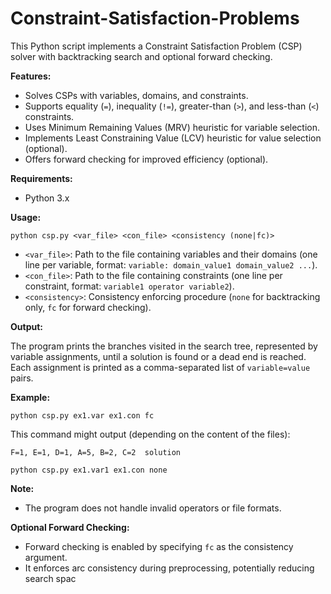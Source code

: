 # Constraint-Satisfaction-Problems

This Python script implements a Constraint Satisfaction Problem (CSP) solver with backtracking search and optional forward checking.

**Features:**

- Solves CSPs with variables, domains, and constraints.
- Supports equality (`=`), inequality (`!=`), greater-than (`>`), and less-than (`<`) constraints.
- Uses Minimum Remaining Values (MRV) heuristic for variable selection.
- Implements Least Constraining Value (LCV) heuristic for value selection (optional).
- Offers forward checking for improved efficiency (optional).

**Requirements:**

- Python 3.x

**Usage:**

```
python csp.py <var_file> <con_file> <consistency (none|fc)>
```

- `<var_file>`: Path to the file containing variables and their domains (one line per variable, format: `variable: domain_value1 domain_value2 ...`).
- `<con_file>`: Path to the file containing constraints (one line per constraint, format: `variable1 operator variable2`).
- `<consistency>`: Consistency enforcing procedure (`none` for backtracking only, `fc` for forward checking).

**Output:**

The program prints the branches visited in the search tree, represented by variable assignments, until a solution is found or a dead end is reached. Each assignment is printed as a comma-separated list of `variable=value` pairs.

**Example:**

```
python csp.py ex1.var ex1.con fc
```

This command might output (depending on the content of the files):

```
F=1, E=1, D=1, A=5, B=2, C=2  solution
```

```
python csp.py ex1.var1 ex1.con none
```

**Note:**

- The program does not handle invalid operators or file formats.

**Optional Forward Checking:**

- Forward checking is enabled by specifying `fc` as the consistency argument.
- It enforces arc consistency during preprocessing, potentially reducing search spac
